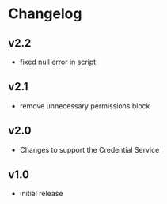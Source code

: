# Changelog

## v2.2

- fixed null error in script

## v2.1

- remove unnecessary permissions block

## v2.0

- Changes to support the Credential Service

## v1.0

- initial release
